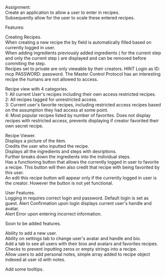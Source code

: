 Assignment:  
Create an application to allow a user to enter in recipes.  
Subsequently allow for the user to scale these entered recipes. 


Features:  

Creating Recipes.  
When creating a new recipe the by field is automatically filled based on currently logged in user.    
When adding ingredients previously added ingredients ( for the current step and only the current step ) are displayed and can be removed before commiting the step.  
Recipes set to private are only viewable by their creators. 
HINT Login as ID: mcp PASSWORD: password. 
The Master Control Protocol has an interesting recipe the humans are not allowed to access.  
  
Recipe view with 4 categories.  
1: All current User's recipes including their own access restricted recipes.  
2: All recipes tagged for unrestricted access.  
3: Current user's favorite recipes, including restricted access recipes based on the assumption they had access at some point.  
4: Most popular recipes listed by number of favorites. Does not display recipes with restricted access, prevents displaying if creator favorited their own secret recipe.   

Recipe Viewer.  
Displays a picture of the item.  
Credits the user who inputted the recipe.  
Displays all the ingredients and steps with desriptions.  
Further breaks down the ingredients into the individual steps.  
Has a functioning button that allows the currently logged in user to favorite a recipe. This button will then also credit that recipe with being favorited by this user.  
An edit this recipe button will appear only if the currently logged in user is the creator. However the button is not yet functional.  

User Features.  
Logging in requires correct login and password. 
Default login is set as guest. 
Alert Confirmation upon login displays current user's handle and avatar.  
Alert Error upon entering incorrect information.  

Soon to be added features.

Ability to add a new user.  
Ability on settings tab to change user's avatar and handle and bio.   
Add a tab to see all users with their bios and avatars and favorites recipes.  
Checks to prevent inputting zeros or empty strings into a recipe.  
Allow users to add personal notes, simple array added to recipe object indexed at user id with notes.

Add some tooltips.

 